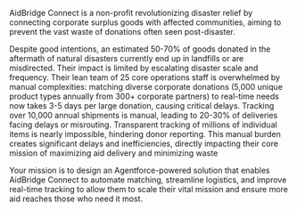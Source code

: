 AidBridge Connect is a non-profit revolutionizing disaster relief by connecting corporate surplus goods with affected communities, aiming to prevent the vast waste of donations often seen post-disaster. 

Despite good intentions, an estimated 50-70% of goods donated in the aftermath of natural disasters currently end up in landfills or are misdirected. Their impact is limited by escalating disaster scale and frequency. Their lean team of 25 core operations staff is overwhelmed by manual complexities: matching diverse corporate donations (5,000 unique product types annually from 300+ corporate partners) to real-time needs now takes 3-5 days per large donation, causing critical delays. Tracking over 10,000 annual shipments is manual, leading to 20-30% of deliveries facing delays or misrouting. Transparent tracking of millions of individual items is nearly impossible, hindering donor reporting. This manual burden creates significant delays and inefficiencies, directly impacting their core mission of maximizing aid delivery and minimizing waste

Your mission is to design an Agentforce-powered solution that enables AidBridge Connect to automate matching, streamline logistics, and improve real-time tracking to allow them to scale their vital mission and ensure more aid reaches those who need it most.
